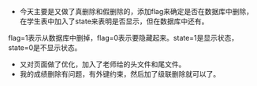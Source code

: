 * 今天主要是又做了真删除和假删除的，添加flag来确定是否在数据库中删除，在学生表中加入了state来表明是否显示，但在数据库中还有。

flag=1表示从数据库中删掉，flag=0表示要隐藏起来。state=1是显示状态，state=0是不显示状态。
* 又对页面做了优化，加入了老师给的头文件和尾文件。
* 我的成绩删除有问题，有外键约束，然后加了级联删除就可以了。

